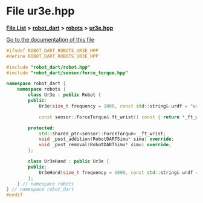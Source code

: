 

# File ur3e.hpp

[**File List**](files.md) **>** [**robot\_dart**](dir_166284c5f0440000a6384365f2a45567.md) **>** [**robots**](dir_087fbdcd93b501a5d3f98df93e9f8cc4.md) **>** [**ur3e.hpp**](ur3e_8hpp.md)

[Go to the documentation of this file](ur3e_8hpp.md)


```C++
#ifndef ROBOT_DART_ROBOTS_UR3E_HPP
#define ROBOT_DART_ROBOTS_UR3E_HPP

#include "robot_dart/robot.hpp"
#include "robot_dart/sensor/force_torque.hpp"

namespace robot_dart {
    namespace robots {
        class Ur3e : public Robot {
        public:
            Ur3e(size_t frequency = 1000, const std::string& urdf = "ur3e/ur3e.urdf", const std::vector<std::pair<std::string, std::string>>& packages = {{"ur3e_description", "ur3e/ur3e_description"}});

            const sensor::ForceTorque& ft_wrist() const { return *_ft_wrist; }

        protected:
            std::shared_ptr<sensor::ForceTorque> _ft_wrist;
            void _post_addition(RobotDARTSimu* simu) override;
            void _post_removal(RobotDARTSimu* simu) override;
        };

        class Ur3eHand : public Ur3e {
        public:
            Ur3eHand(size_t frequency = 1000, const std::string& urdf = "ur3e/ur3e_with_schunk_hand.urdf", const std::vector<std::pair<std::string, std::string>>& packages = {{"ur3e_description", "ur3e/ur3e_description"}}) : Ur3e(frequency, urdf, packages) {}
        };
    } // namespace robots
} // namespace robot_dart
#endif
```


